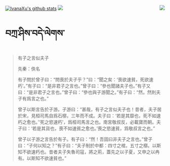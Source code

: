 [![IvanaXu's github stats](https://github-readme-stats.vercel.app/api?username=IvanaXu&show_icons=true&theme=vue-dark)](https://github.com/anuraghazra/github-readme-stats)
<img align="right" src="https://github-readme-stats.vercel.app/api/top-langs/?username=IvanaXu&langs_count=7&theme=graywhite" />
<img src="https://github-readme-stats.vercel.app/api/wakatime?username=IvanaXu&layout=compact&langs_count=6&theme=vue-dark&&custom_title=Programming Times(Jul 29 2021-)" />
# བཀྲ་ཤིས་བདེ་ལེགས་
> 有子之言似夫子
> 
> 先秦：佚名 
> 
> 有子問於曾子曰：“問喪於夫子乎？”曰：“聞之矣：‘喪欲速貧，死欲速朽’。”有子曰：“是非君子之言也。”曾子曰：“參也聞諸夫子也。”有子又曰：“是非君子之言也。”曾子曰：“參也與子游聞之。”有子曰：“然。然則夫子有爲言之也。”
> 
> 曾子以斯言告於子游。子游曰：“甚哉，有子之言似夫子也！昔者，夫子居於宋，見桓司馬自爲石槨，三年而不成。夫子曰：‘若是其靡也，死不如速朽之愈也。’‘死之慾速朽’，爲桓司馬言之也。南宮敬叔反，必載寶而朝。夫子曰：‘若是其貨也，喪不如速貧之愈也。’喪之慾速貧，爲敬叔言之也。”
> 
> 曾子以子游之言告於有子。有子曰：“然！吾固曰非夫子之言也。”曾子曰：“子何以知之？”有子曰：“夫子制於中都：四寸之棺，五寸之槨。以斯知不欲速朽也。昔者夫子失魯司寇，將之荊，蓋先之以子夏，又申之以冉有。以斯知不欲速貧也。”
>